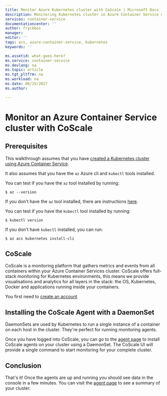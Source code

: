 ```yaml
---
title: Monitor Azure Kubernetes cluster with CoScale | Microsoft Docs
description: Monitoring Kubernetes cluster in Azure Container Service using CoScale
services: container-service
documentationcenter: ''
author: fryckbos
manager:
editor: ''
tags: acs, azure-container-service, kubernetes
keywords: ''

ms.assetid: what-goes-here?
ms.service: container-service
ms.devlang: na
ms.topic: article
ms.tgt_pltfrm: na
ms.workload: na
ms.date: 06/15/2017
ms.author:

---
```


# Monitor an Azure Container Service cluster with CoScale

## Prerequisites
This walkthrough assumes that you have [created a Kubernetes cluster using Azure Container Service](container-service-kubernetes-walkthrough.md).

It also assumes that you have the `az` Azure cli and `kubectl` tools installed.

You can test if you have the `az` tool installed by running:

```console
$ az --version
```

If you don't have the `az` tool installed, there are instructions [here](https://github.com/azure/azure-cli#installation).

You can test if you have the `kubectl` tool installed by running:

```console
$ kubectl version
```

If you don't have `kubectl` installed, you can run:

```console
$ az acs kubernetes install-cli
```

## CoScale
CoScale is a monitoring platform that gathers metrics and events from all containers within your Azure Container Services cluster. CoScale offers full-stack monitoring for Kubernetes environments, this means we provide visualisations and analytics for all layers in the stack: the OS, Kubernetes, Docker and applications running inside your containers.


You first need to [create an account](https://www.coscale.com/free-trial)

## Installing the CoScale Agent with a DaemonSet
DaemonSets are used by Kubernetes to run a single instance of a container on each host in the cluster.
They're perfect for running monitoring agents.

Once you have logged into CoScale, you can go to the [agent page](https://app.coscale.com/)
to install CoScale agents on your cluster using a DaemonSet. The CoScale UI will provide a single command
to start monitoring for your complete cluster.

## Conclusion
That's it! Once the agents are up and running you should see data in the console in a few minutes. You can visit
the [agent page](https://app.coscale.com/) to see a summary of your cluster.
